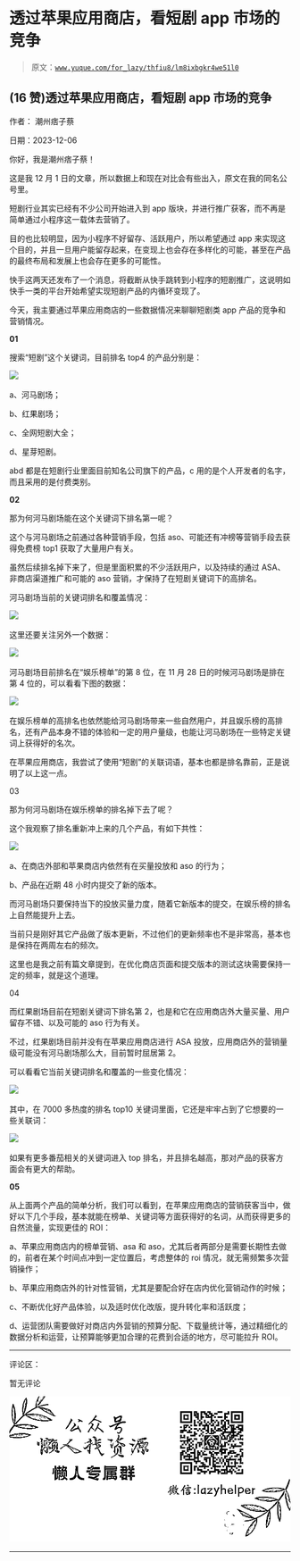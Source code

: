 # 透过苹果应用商店，看短剧 app 市场的竞争

> 原文：[`www.yuque.com/for_lazy/thfiu8/lm8ixbgkr4we51l0`](https://www.yuque.com/for_lazy/thfiu8/lm8ixbgkr4we51l0)

## (16 赞)透过苹果应用商店，看短剧 app 市场的竞争

作者： 潮州痞子蔡

日期：2023-12-06

你好，我是潮州痞子蔡！

这是我 12 月 1 日的文章，所以数据上和现在对比会有些出入，原文在我的同名公号里。

短剧行业其实已经有不少公司开始进入到 app 版块，并进行推广获客，而不再是简单通过小程序这一载体去营销了。

目的也比较明显，因为小程序不好留存、活跃用户，所以希望通过 app 来实现这个目的，并且一旦用户能留存起来，在变现上也会存在多样化的可能，甚至在产品的最终布局和发展上也会存在更多的可能性。

快手这两天还发布了一个消息，将截断从快手跳转到小程序的短剧推广，这说明如快手一类的平台开始希望实现短剧产品的内循环变现了。

今天，我主要通过苹果应用商店的一些数据情况来聊聊短剧类 app 产品的竞争和营销情况。

**01**

搜索“短剧”这个关键词，目前排名 top4 的产品分别是：

![](img/d93ec1e4fd4670176ea593c38b137aac.png)

a、河马剧场；

b、红果剧场；

c、全网短剧大全；

d、星芽短剧。

abd 都是在短剧行业里面目前知名公司旗下的产品，c 用的是个人开发者的名字，而且采用的是付费类别。

**02**

那为何河马剧场能在这个关键词下排名第一呢？

这个与河马剧场之前通过各种营销手段，包括 aso、可能还有冲榜等营销手段去获得免费榜 top1 获取了大量用户有关。

虽然后续排名掉下来了，但是里面积累的不少活跃用户，以及持续的通过 ASA、非商店渠道推广和可能的 aso 营销，才保持了在短剧关键词下的高排名。

河马剧场当前的关键词排名和覆盖情况：

![](img/33b5cd22d4f771e64b3de6b185a58dd9.png)

这里还要关注另外一个数据：

![](img/81bbf1b387ee783e20bd365a0d838a83.png)

河马剧场目前排名在“娱乐榜单”的第 8 位，在 11 月 28 日的时候河马剧场是排在第 4 位的，可以看看下图的数据：

![](img/29093e787a82f2180c9a9e3eeab58a10.png)

在娱乐榜单的高排名也依然能给河马剧场带来一些自然用户，并且娱乐榜的高排名，还有产品本身不错的体验和一定的用户量级，也能让河马剧场在一些特定关键词上获得好的名次。

在苹果应用商店，我尝试了使用“短剧”的关联词语，基本也都是排名靠前，正是说明了以上这一点。

03

那为何河马剧场在娱乐榜单的排名掉下去了呢？

这个我观察了排名重新冲上来的几个产品，有如下共性：

![](img/36f1f6218f096aa846a2086e6aa10974.png)

a、在商店外部和苹果商店内依然有在买量投放和 aso 的行为；

b、产品在近期 48 小时内提交了新的版本。

而河马剧场只要保持当下的投放买量力度，随着它新版本的提交，在娱乐榜的排名上自然能提升上去。

当前只是刚好其它产品做了版本更新，不过他们的更新频率也不是非常高，基本也是保持在两周左右的频次。

这里也是我之前有篇文章提到，在优化商店页面和提交版本的测试这块需要保持一定的频率，就是这个道理。

04

而红果剧场目前在短剧关键词下排名第 2，也是和它在应用商店外大量买量、用户留存不错、以及可能的 aso 行为有关。

不过，红果剧场目前并没有在苹果应用商店进行 ASA 投放，应用商店外的营销量级可能没有河马剧场那么大，目前暂时屈居第 2。

可以看看它当前关键词排名和覆盖的一些变化情况：

![](img/23ffa6ad8c0f2d044c0bfbb2b57ec01d.png)

其中，在 7000 多热度的排名 top10 关键词里面，它还是牢牢占到了它想要的一些关联词：

![](img/dc163c6dd8159184a7965e484e76430f.png)

如果有更多番茄相关的关键词进入 top 排名，并且排名越高，那对产品的获客方面会有更大的帮助。

**05**

从上面两个产品的简单分析，我们可以看到，在苹果应用商店的营销获客当中，做好以下几个手段，基本就能在榜单、关键词等方面获得好的名词，从而获得更多的自然流量，实现更佳的 ROI：

a、苹果应用商店内的榜单营销、asa 和 aso，尤其后者两部分是需要长期性去做的，前者在某个时间点冲到一定位置后，考虑整体的 roi 情况，就无需频繁多次营销操作；

b、苹果应用商店外的针对性营销，尤其是要配合好在店内优化营销动作的时候；

c、不断优化好产品体验，以及适时优化改版，提升转化率和活跃度；

d、运营团队需要做好对商店内外营销的预算分配、下载量统计等，通过精细化的数据分析和运营，让预算能够更加合理的花费到合适的地方，尽可能拉升 ROI。

* * *

评论区：

暂无评论

![](img/1c37d505930596d12a88ab23e11aa07a.png)

* * *